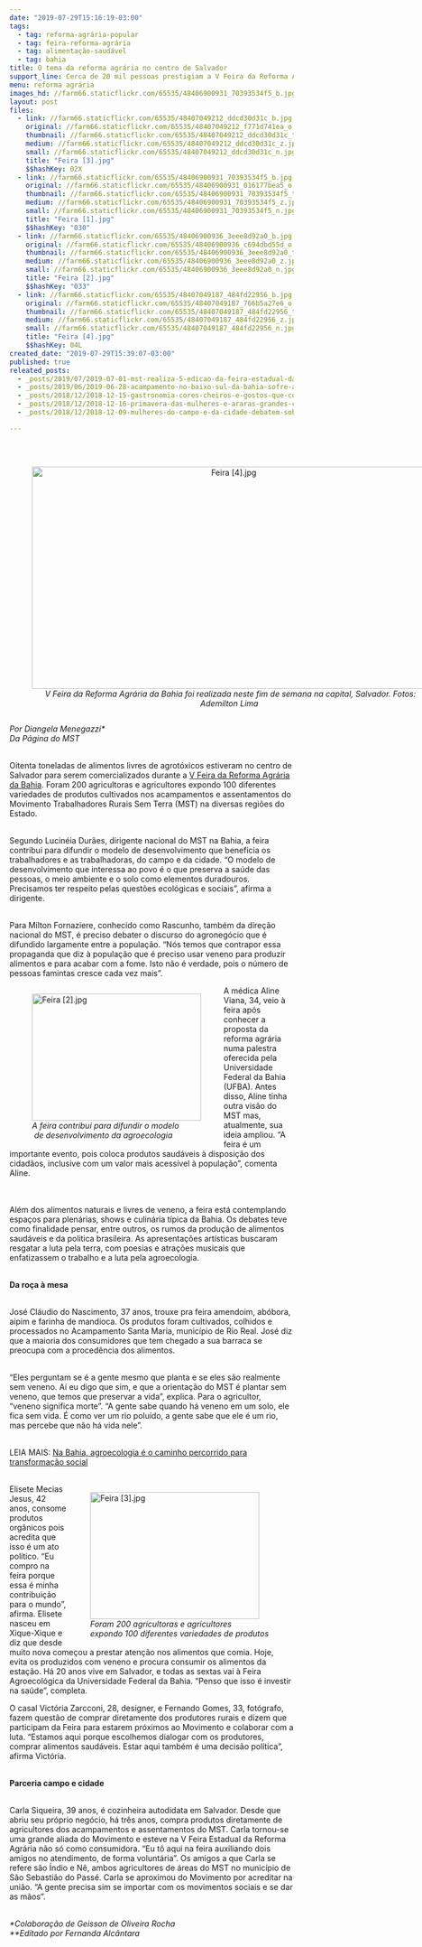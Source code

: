 ```yaml
---
date: "2019-07-29T15:16:19-03:00"
tags:
  - tag: reforma-agrária-popular
  - tag: feira-reforma-agrária
  - tag: alimentação-saudável
  - tag: bahia
title: O tema da reforma agrária no centro de Salvador
support_line: Cerca de 20 mil pessoas prestigiam a V Feira da Reforma Agrária na capital baiana
menu: reforma agrária
images_hd: //farm66.staticflickr.com/65535/48406900931_70393534f5_b.jpg
layout: post
files:
  - link: //farm66.staticflickr.com/65535/48407049212_ddcd30d31c_b.jpg
    original: //farm66.staticflickr.com/65535/48407049212_f771d741ea_o.jpg
    thumbnail: //farm66.staticflickr.com/65535/48407049212_ddcd30d31c_t.jpg
    medium: //farm66.staticflickr.com/65535/48407049212_ddcd30d31c_z.jpg
    small: //farm66.staticflickr.com/65535/48407049212_ddcd30d31c_n.jpg
    title: "Feira [3].jpg"
    $$hashKey: 02X
  - link: //farm66.staticflickr.com/65535/48406900931_70393534f5_b.jpg
    original: //farm66.staticflickr.com/65535/48406900931_016177bea5_o.jpg
    thumbnail: //farm66.staticflickr.com/65535/48406900931_70393534f5_t.jpg
    medium: //farm66.staticflickr.com/65535/48406900931_70393534f5_z.jpg
    small: //farm66.staticflickr.com/65535/48406900931_70393534f5_n.jpg
    title: "Feira [1].jpg"
    $$hashKey: "030"
  - link: //farm66.staticflickr.com/65535/48406900936_3eee8d92a0_b.jpg
    original: //farm66.staticflickr.com/65535/48406900936_c694dbd55d_o.jpg
    thumbnail: //farm66.staticflickr.com/65535/48406900936_3eee8d92a0_t.jpg
    medium: //farm66.staticflickr.com/65535/48406900936_3eee8d92a0_z.jpg
    small: //farm66.staticflickr.com/65535/48406900936_3eee8d92a0_n.jpg
    title: "Feira [2].jpg"
    $$hashKey: "033"
  - link: //farm66.staticflickr.com/65535/48407049187_484fd22956_b.jpg
    original: //farm66.staticflickr.com/65535/48407049187_766b5a27e6_o.jpg
    thumbnail: //farm66.staticflickr.com/65535/48407049187_484fd22956_t.jpg
    medium: //farm66.staticflickr.com/65535/48407049187_484fd22956_z.jpg
    small: //farm66.staticflickr.com/65535/48407049187_484fd22956_n.jpg
    title: "Feira [4].jpg"
    $$hashKey: 04L
created_date: "2019-07-29T15:39:07-03:00"
published: true
releated_posts:
  - _posts/2019/07/2019-07-01-mst-realiza-5-edicao-da-feira-estadual-da-reforma-agraria-na-bahia.md
  - _posts/2019/06/2019-06-28-acampamento-no-baixo-sul-da-bahia-sofre-a-sua-terceira-reintegracao-de-posse.md
  - _posts/2018/12/2018-12-15-gastronomia-cores-cheiros-e-gostos-que-contam-a-importancia-da-reforma-agraria.md
  - _posts/2018/12/2018-12-16-primavera-das-mulheres-e-araras-grandes-cultura-de-resistencia.md
  - _posts/2018/12/2018-12-09-mulheres-do-campo-e-da-cidade-debatem-soberania-alimentar-na-2o-feira-da-reforma-agraria-do-ms.md

---
```

<p>&nbsp;</p>

<div style="text-align:center">
<figure class="image" style="display:inline-block"><img alt="Feira [4].jpg" height="394" src="//farm66.staticflickr.com/65535/48407049187_484fd22956_b.jpg" width="700" />
<figcaption><em>&nbsp;V Feira da Reforma Agr&aacute;ria da Bahia foi realizada neste fim de semana na capital, Salvador. Fotos: Ademilton Lima</em></figcaption>
</figure>
</div>

<p><em>Por Diangela Menegazzi*<br />
Da P&aacute;gina do MST</em><br />
&nbsp;</p>

<p>Oitenta toneladas de alimentos livres de agrot&oacute;xicos estiveram no centro de Salvador para serem comercializados durante a <a href="https://www.mst.org.br/2019/07/23/em-salvador-mst-promove-5a-feira-estadual-da-reforma-agraria.html">V Feira da Reforma Agr&aacute;ria da Bahia</a>. Foram 200 agricultoras e agricultores expondo 100 diferentes variedades de produtos cultivados nos acampamentos e assentamentos do Movimento Trabalhadores Rurais Sem Terra (MST) na diversas regi&otilde;es do Estado.&nbsp;</p>

<p><br />
Segundo Lucin&eacute;ia Dur&atilde;es, dirigente nacional do MST na Bahia, a feira contribui para difundir o modelo de desenvolvimento que beneficia os trabalhadores e as trabalhadoras, do campo e da cidade. &ldquo;O modelo de desenvolvimento que interessa ao povo &eacute; o que preserva a sa&uacute;de das pessoas, o meio ambiente e o solo como elementos duradouros. Precisamos ter respeito pelas quest&otilde;es ecol&oacute;gicas e sociais&rdquo;, afirma a dirigente.</p>

<p><br />
Para Milton Fornaziere,&nbsp;conhecido como Rascunho, tamb&eacute;m da dire&ccedil;&atilde;o nacional do MST, &eacute; preciso debater o discurso do agroneg&oacute;cio que &eacute; difundido largamente entre a popula&ccedil;&atilde;o. &ldquo;N&oacute;s temos que contrapor essa propaganda que diz &agrave; popula&ccedil;&atilde;o que &eacute; preciso usar veneno para produzir alimentos e para acabar com a fome. Isto n&atilde;o &eacute; verdade, pois o n&uacute;mero de pessoas famintas cresce cada vez mais&rdquo;.</p>

<figure class="image" style="float:left"><img alt="Feira [2].jpg" height="225" src="//farm66.staticflickr.com/65535/48406900936_3eee8d92a0_b.jpg" width="300" />
<figcaption><em>A feira contribui para difundir o modelo<br />
&nbsp;de desenvolvimento da agroecologia</em></figcaption>
</figure>

<p>A m&eacute;dica Aline Viana, 34, veio &agrave; feira ap&oacute;s conhecer a proposta da reforma agr&aacute;ria numa palestra oferecida pela Universidade Federal da Bahia (UFBA). Antes disso, Aline tinha outra vis&atilde;o do MST mas, atualmente, sua ideia ampliou. &ldquo;A feira &eacute; um importante evento, pois coloca produtos saud&aacute;veis &agrave; disposi&ccedil;&atilde;o dos cidad&atilde;os, inclusive com um valor mais acess&iacute;vel &agrave; popula&ccedil;&atilde;o&rdquo;, comenta Aline.&nbsp;<br />
&nbsp;</p>

<p><br />
Al&eacute;m dos alimentos naturais e livres de veneno, a feira est&aacute; contemplando espa&ccedil;os para plen&aacute;rias, shows e culin&aacute;ria t&iacute;pica da Bahia. Os debates teve como finalidade pensar, entre outros, os rumos da produ&ccedil;&atilde;o de alimentos saud&aacute;veis e da politica brasileira. As apresenta&ccedil;&otilde;es art&iacute;sticas buscaram resgatar a luta pela terra, com poesias e atra&ccedil;&otilde;es musicais que enfatizassem o trabalho e a luta pela agroecologia.<br />
&nbsp;</p>

<p><strong>Da ro&ccedil;a &agrave; mesa</strong></p>

<p><br />
Jos&eacute; Cl&aacute;udio do Nascimento, 37 anos, trouxe pra feira amendoim, ab&oacute;bora, aipim e farinha de mandioca. Os produtos foram cultivados, colhidos e processados no Acampamento Santa Maria, munic&iacute;pio de Rio Real. Jos&eacute; diz que a maioria dos consumidores que tem chegado a sua barraca se preocupa com a proced&ecirc;ncia dos alimentos.&nbsp;<br />
&nbsp;</p>

<p>&ldquo;Eles perguntam se &eacute; a gente mesmo que planta e se eles s&atilde;o realmente sem veneno. A&iacute; eu digo que sim, e que a orienta&ccedil;&atilde;o do MST &eacute; plantar sem veneno, que temos que preservar a vida&rdquo;, explica. Para o agricultor, &ldquo;veneno significa morte&rdquo;. &ldquo;A gente sabe quando h&aacute; veneno em um solo, ele fica sem vida. &Eacute; como ver um rio polu&iacute;do, a gente sabe que ele &eacute; um rio, mas percebe que n&atilde;o h&aacute; vida nele&rdquo;.&nbsp;<br />
&nbsp;</p>

<p>LEIA MAIS:&nbsp;<a href="http://www.mst.org.br/2019/02/07/na-bahia-agroecologia-e-o-caminho-percorrido-para-transformacao-social.html">Na Bahia, agroecologia &eacute; o caminho percorrido para transforma&ccedil;&atilde;o social</a><br />
&nbsp;</p>

<figure class="image" style="float:right"><img alt="Feira [3].jpg" height="225" src="//farm66.staticflickr.com/65535/48407049212_ddcd30d31c_b.jpg" width="300" />
<figcaption><em>Foram 200 agricultoras e agricultores<br />
expondo 100 diferentes variedades de produtos&nbsp;</em></figcaption>
</figure>

<p>Elisete Mecias Jesus, 42 anos, consome produtos org&acirc;nicos pois acredita que isso &eacute; um ato pol&iacute;tico. &ldquo;Eu compro na feira porque essa &eacute; minha contribui&ccedil;&atilde;o para o mundo&rdquo;, afirma. Elisete nasceu em Xique-Xique e diz que desde muito nova come&ccedil;ou a prestar aten&ccedil;&atilde;o nos alimentos que comia. Hoje, evita os produzidos com veneno e procura consumir os alimentos da esta&ccedil;&atilde;o. H&aacute; 20 anos vive em Salvador, e todas as sextas vai &agrave; Feira Agroecol&oacute;gica da Universidade Federal da Bahia. &ldquo;Penso que isso &eacute; investir na sa&uacute;de&rdquo;, completa.&nbsp;</p>

<p>O casal Vict&oacute;ria Zarcconi, 28, designer, e Fernando Gomes, 33, fot&oacute;grafo, fazem quest&atilde;o de comprar diretamente dos produtores rurais e dizem que participam da Feira para estarem pr&oacute;ximos ao Movimento e colaborar com a luta. &ldquo;Estamos aqui porque escolhemos dialogar com os produtores, comprar alimentos saud&aacute;veis. Estar aqui tamb&eacute;m &eacute; uma decis&atilde;o pol&iacute;tica&rdquo;, afirma Vict&oacute;ria.<br />
&nbsp;</p>

<p><strong>Parceria campo e cidade</strong><br />
&nbsp;</p>

<p>Carla Siqueira, 39 anos, &eacute; cozinheira autodidata em Salvador. Desde que abriu seu pr&oacute;prio neg&oacute;cio, h&aacute; tr&ecirc;s anos, compra produtos diretamente de agricultores dos acampamentos e assentamentos do MST. Carla tornou-se uma grande aliada do Movimento e esteve na V Feira Estadual da Reforma Agr&aacute;ria n&atilde;o s&oacute; como consumidora. &ldquo;Eu t&ocirc; aqui na feira auxiliando dois amigos no atendimento, de forma volunt&aacute;ria&rdquo;. Os amigos a que Carla se refere s&atilde;o &Iacute;ndio e N&ecirc;, ambos agricultores de &aacute;reas do MST no munic&iacute;pio de S&atilde;o Sebasti&atilde;o do Pass&eacute;. Carla se aproximou do Movimento por acreditar na uni&atilde;o. &ldquo;A gente precisa sim se importar com os movimentos sociais e se dar as m&atilde;os&rdquo;.&nbsp;<br />
&nbsp;</p>

<p><em>*Colabora&ccedil;&atilde;o de Geisson de Oliveira Rocha<br />
**Editado por Fernanda Alc&acirc;ntara</em></p>
